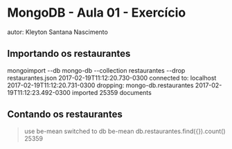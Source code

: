 # MongoDB - Aula 01 - Exercício
autor: Kleyton Santana Nascimento

## Importando os restaurantes

mongoimport --db mongo-db --collection restaurantes --drop restaurantes.json 
2017-02-19T11:12:20.730-0300	connected to: localhost
2017-02-19T11:12:20.731-0300	dropping: mongo-db.restaurantes
2017-02-19T11:12:23.492-0300	imported 25359 documents

## Contando os restaurantes

> use be-mean
switched to db be-mean
> db.restaurantes.find({}).count()
25359
